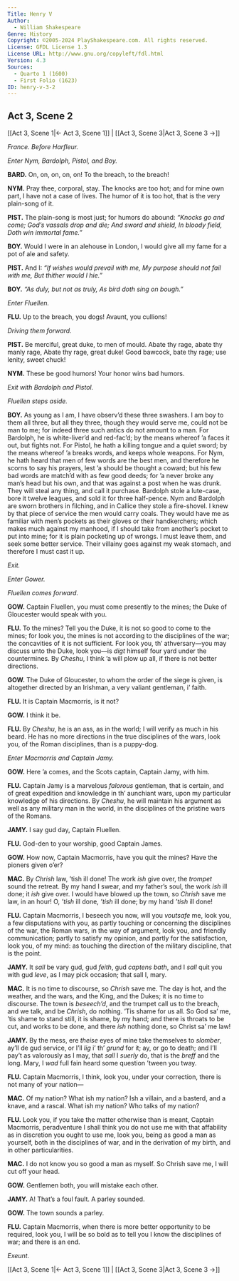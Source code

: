 ```yaml
---
Title: Henry V
Author: 
  - William Shakespeare
Genre: History
Copyright: ©2005-2024 PlayShakespeare.com. All rights reserved.
License: GFDL License 1.3
License URL: http://www.gnu.org/copyleft/fdl.html
Version: 4.3
Sources:
  - Quarto 1 (1600)
  - First Folio (1623)
ID: henry-v-3-2
---
```


## Act 3, Scene 2
[[Act 3, Scene 1|← Act 3, Scene 1]] | [[Act 3, Scene 3|Act 3, Scene 3 →]]

*France. Before Harfleur.*

*Enter Nym, Bardolph, Pistol, and Boy.*

**BARD.**
On, on, on, on, on! To the breach, to the breach!

**NYM.**
Pray thee, corporal, stay. The knocks are too hot; and for mine own part, I have not a case of lives. The humor of it is too hot, that is the very plain-song of it.

**PIST.**
The plain-song is most just; for humors do abound:
*“Knocks go and come; God’s vassals drop and die;*
*And sword and shield,*
*In bloody field,*
*Doth win immortal fame.”*

**BOY.**
Would I were in an alehouse in London, I would give all my fame for a pot of ale and safety.

**PIST.**
And I:
*“If wishes would prevail with me,*
*My purpose should not fail with me,*
*But thither would I hie.”*

**BOY.**
*“As duly, but not as truly,*
*As bird doth sing on bough.”*

*Enter Fluellen.*

**FLU.**
Up to the breach, you dogs! Avaunt, you cullions!

*Driving them forward.*

**PIST.**
Be merciful, great duke, to men of mould.
Abate thy rage, abate thy manly rage,
Abate thy rage, great duke!
Good bawcock, bate thy rage; use lenity, sweet chuck!

**NYM.**
These be good humors! Your honor wins bad humors.

*Exit with Bardolph and Pistol.*

*Fluellen steps aside.*

**BOY.**
As young as I am, I have observ’d these three swashers. I am boy to them all three, but all they three, though they would serve me, could not be man to me; for indeed three such antics do not amount to a man. For Bardolph, he is white-liver’d and red-fac’d; by the means whereof ’a faces it out, but fights not. For Pistol, he hath a killing tongue and a quiet sword; by the means whereof ’a breaks words, and keeps whole weapons. For Nym, he hath heard that men of few words are the best men, and therefore he scorns to say his prayers, lest ’a should be thought a coward; but his few bad words are match’d with as few good deeds; for ’a never broke any man’s head but his own, and that was against a post when he was drunk. They will steal any thing, and call it purchase. Bardolph stole a lute-case, bore it twelve leagues, and sold it for three half-pence. Nym and Bardolph are sworn brothers in filching, and in Callice they stole a fire-shovel. I knew by that piece of service the men would carry coals. They would have me as familiar with men’s pockets as their gloves or their handkerchers; which makes much against my manhood, if I should take from another’s pocket to put into mine; for it is plain pocketing up of wrongs. I must leave them, and seek some better service. Their villainy goes against my weak stomach, and therefore I must cast it up.

*Exit.*

*Enter Gower.*

*Fluellen comes forward.*

**GOW.**
Captain Fluellen, you must come presently to the mines; the Duke of Gloucester would speak with you.

**FLU.**
To the mines? Tell you the Duke, it is not so good to come to the mines; for look you, the mines is not according to the disciplines of the war; the concavities of it is not sufficient. For look you, th’ athversary—you may discuss unto the Duke, look you—is *digt* himself four yard under the countermines. By *Cheshu*, I think ’a will plow up all, if there is not better directions.

**GOW.**
The Duke of Gloucester, to whom the order of the siege is given, is altogether directed by an Irishman, a very valiant gentleman, i’ faith.

**FLU.**
It is Captain Macmorris, is it not?

**GOW.**
I think it be.

**FLU.**
By *Cheshu*, he is an ass, as in the world; I will verify as much in his beard. He has no more directions in the true disciplines of the wars, look you, of the Roman disciplines, than is a puppy-dog.

*Enter Macmorris and Captain Jamy.*

**GOW.**
Here ’a comes, and the Scots captain, Captain Jamy, with him.

**FLU.**
Captain Jamy is a marvelous *falorous* gentleman, that is certain, and of great expedition and knowledge in th’ aunchiant wars, upon my particular knowledge of his directions. By *Cheshu*, he will maintain his argument as well as any military man in the world, in the disciplines of the pristine wars of the Romans.

**JAMY.**
I say gud day, Captain Fluellen.

**FLU.**
God-den to your worship, good Captain James.

**GOW.**
How now, Captain Macmorris, have you quit the mines? Have the pioners given o’er?

**MAC.**
By *Chrish* law, ’tish ill done! The work *ish* give over, the *trompet* sound the retreat. By my hand I swear, and my father’s soul, the work *ish* ill done; it *ish* give over. I would have blowed up the town, so *Chrish* save me law, in an hour! O, *’tish* ill done, *’tish* ill done; by my hand *’tish* ill done!

**FLU.**
Captain Macmorris, I beseech you now, will you *voutsafe* me, look you, a few disputations with you, as partly touching or concerning the disciplines of the war, the Roman wars, in the way of argument, look you, and friendly communication; partly to satisfy my opinion, and partly for the satisfaction, look you, of my mind: as touching the direction of the military discipline, that is the point.

**JAMY.**
It *sall* be vary gud, gud *feith*, gud *captens* *bath*, and I *sall* quit you with gud *leve*, as I may pick occasion; that sall I, mary.

**MAC.**
It is no time to discourse, so *Chrish* save me. The day is hot, and the weather, and the wars, and the King, and the Dukes; it is no time to discourse. The town is *beseech’d*, and the trumpet call us to the breach, and we talk, and be *Chrish*, do nothing. ’Tis shame for us all. So God sa’ me, ’tis shame to stand still, it is shame, by my hand; and there is throats to be cut, and works to be done, and there *ish* nothing done, so Christ sa’ me law!

**JAMY.**
By the mess, ere *theise* eyes of mine take themselves to *slomber*, ay’ll de gud service, or I’ll *lig* i’ th’ *grund* for it; ay, or go to death; and I’ll pay’t as valorously as I may, that *sall* I *suerly* do, that is the *breff* and the long. Mary, I *wad* full fain heard some question ’tween you tway.

**FLU.**
Captain Macmorris, I think, look you, under your correction, there is not many of your nation⁠—

**MAC.**
Of my nation? What ish my nation? Ish a villain, and a basterd, and a knave, and a rascal. What ish my nation? Who talks of my nation?

**FLU.**
Look you, if you take the matter otherwise than is meant, Captain Macmorris, peradventure I shall think you do not use me with that affability as in discretion you ought to use me, look you, being as good a man as yourself, both in the disciplines of war, and in the derivation of my birth, and in other particularities.

**MAC.**
I do not know you so good a man as myself. So Chrish save me, I will cut off your head.

**GOW.**
Gentlemen both, you will mistake each other.

**JAMY.**
A! That’s a foul fault. A parley sounded.

**GOW.**
The town sounds a parley.

**FLU.**
Captain Macmorris, when there is more better opportunity to be required, look you, I will be so bold as to tell you I know the disciplines of war; and there is an end.

*Exeunt.*

[[Act 3, Scene 1|← Act 3, Scene 1]] | [[Act 3, Scene 3|Act 3, Scene 3 →]]